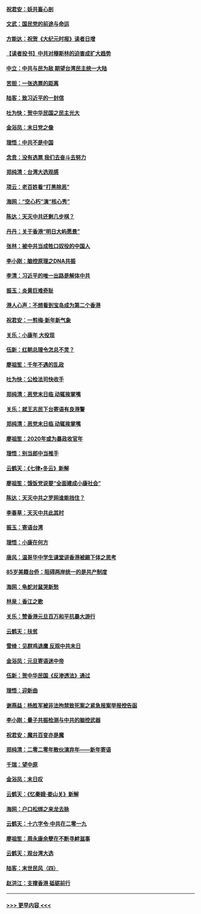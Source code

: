 #### [祝君安：妖共畜心剖](../pages/nsc993/n11794273.md?t=01151611) 
#### [文武：国民党的前途与命运](../pages/nsc993/n11794198.md?t=01151611) 
#### [方能达：祝贺《大纪元时报》读者日增](../pages/nsc993/n11793807.md?t=01151611) 
#### [【读者投书】中共对穆斯林的迫害成扩大趋势](../pages/nsc993/n11791371.md?t=01151611) 
#### [中立：中共与民为敌 期望台湾民主统一大陆](../pages/nsc993/n11790392.md?t=01151611) 
#### [苦胆：一张选票的距离](../pages/nsc993/n11788914.md?t=01151611) 
#### [陆客：致习近平的一封信](../pages/nsc993/n11788867.md?t=01151611) 
#### [吐为快：贺中华民国之民主光大](../pages/nsc993/n11788618.md?t=01151611) 
#### [金浴凤：末日党之像](../pages/nsc993/n11787475.md?t=01151611) 
#### [理悟：中共不是中国](../pages/nsc993/n11787463.md?t=01151611) 
#### [念贲：没有选票  我们去奋斗去努力](../pages/nsc993/n11787398.md?t=01151611) 
#### [郑纯清：台湾大选观感](../pages/nsc993/n11786210.md?t=01151611) 
#### [项云：老百姓看“打黑除恶”](../pages/nsc993/n11785398.md?t=01151611) 
#### [海网：“空心朽”演“核心秀”](../pages/nsc993/n11783874.md?t=01151611) 
#### [陈达：天灭中共还剩几步棋？](../pages/nsc993/n11783719.md?t=01151611) 
#### [丹丹：关于香港“明日大屿愿景”](../pages/nsc993/n11783273.md?t=01151611) 
#### [张林：被中共当成牲口奴役的中国人](../pages/nsc993/n11782397.md?t=01151611) 
#### [李小刚：脑控原理之DNA共振](../pages/nsc993/n11780962.md?t=01151611) 
#### [李清：习近平的唯一出路是解体中共](../pages/nsc993/n11780866.md?t=01151611) 
#### [振玉：炎黄巨难奇耻](../pages/nsc993/n11779632.md?t=01151611) 
#### [港人心声：不想看到宝岛成为第二个香港](../pages/nsc993/n11778817.md?t=01151611) 
#### [祝君安：一剪梅‧新年新气象](../pages/nsc993/n11776340.md?t=01151611) 
#### [关乐：小康年 大役现](../pages/nsc993/n11774213.md?t=01151611) 
#### [伍新：红朝总理令怎总不灵？](../pages/nsc993/n11770813.md?t=01151611) 
#### [廖祖笙：千年不遇的乱政](../pages/nsc993/n11770373.md?t=01151611) 
#### [吐为快：公检法司快收手](../pages/nsc993/n11770359.md?t=01151611) 
#### [郑纯清：恶党末日临 动辄挨掌嘴](../pages/nsc993/n11769912.md?t=01151611) 
#### [关乐：就王志民下台寄语有良港警](../pages/nsc993/n11769903.md?t=01151611) 
#### [郑纯清：恶党末日临 动辄挨掌嘴](../pages/nsc993/n11769356.md?t=01151611) 
#### [廖祖笙：2020年或为暴政收官年](../pages/nsc993/n11768216.md?t=01151611) 
#### [理悟：别当郎中当推手](../pages/nsc993/n11768243.md?t=01151611) 
#### [云鹤天：《七律▪冬云》新解](../pages/nsc993/n11768204.md?t=01151611) 
#### [廖祖笙：饿饭党说要“全面建成小康社会”](../pages/nsc993/n11767482.md?t=01151611) 
#### [陈达：天灭中共之罗网谁能挡住？](../pages/nsc993/n11767465.md?t=01151611) 
#### [李春草：天灭中共此其时](../pages/nsc993/n11767452.md?t=01151611) 
#### [振玉：寄语台湾](../pages/nsc993/n11767432.md?t=01151611) 
#### [理悟：小康在何方](../pages/nsc993/n11767394.md?t=01151611) 
#### [唐风：温哥华中学生课堂讲香港被踢下体之思考](../pages/nsc993/n11766848.md?t=01151611) 
#### [85岁美籍台侨：阻碍两岸统一的是共产制度](../pages/nsc993/n11765043.md?t=01151611) 
#### [海网：龟蛇对鼠哭新愁](../pages/nsc993/n11764895.md?t=01151611) 
#### [林泉：香江之歌](../pages/nsc993/n11764415.md?t=01151611) 
#### [关乐：赞香港元旦百万和平抗暴大游行](../pages/nsc993/n11764382.md?t=01151611) 
#### [云鹤天：扶贫](../pages/nsc993/n11764245.md?t=01151611) 
#### [雪绮：见群鸡退鹰  反观中共末日](../pages/nsc993/n11762112.md?t=01151611) 
#### [金浴凤：元旦寄语迷中帝](../pages/nsc993/n11761788.md?t=01151611) 
#### [伍新：贺中华民国《反渗透法》通过](../pages/nsc993/n11761994.md?t=01151611) 
#### [理悟：迎新曲](../pages/nsc993/n11761152.md?t=01151611) 
#### [谢燕益：杨胜军被非法拘禁致死案之紧急报案举报控告函](../pages/nsc993/n11756134.md?t=01151611) 
#### [李小刚：量子共振检测与中共的脑控武器](../pages/nsc993/n11754518.md?t=01151611) 
#### [祝君安：魔共百变亦是魔](../pages/nsc993/n11754469.md?t=01151611) 
#### [郑纯清：二零二零年散伙演弃年——新年寄语](../pages/nsc993/n11754195.md?t=01151611) 
#### [千瑞：望中原](../pages/nsc993/n11754159.md?t=01151611) 
#### [金浴凤：末日叹](../pages/nsc993/n11752359.md?t=01151611) 
#### [云鹤天：《忆秦娥‧娄山关》新解](../pages/nsc993/n11752348.md?t=01151611) 
#### [海网：户口松绑之来龙去脉](../pages/nsc993/n11752328.md?t=01151611) 
#### [云鹤天：十六字令‧中共在二零一九](../pages/nsc993/n11752305.md?t=01151611) 
#### [廖祖笙：周永康余孽在不断寻衅滋事](../pages/nsc993/n11751013.md?t=01151611) 
#### [云鹤天：观台湾大选](../pages/nsc993/n11751007.md?t=01151611) 
#### [陆客：末世民风（四）](../pages/nsc993/n11749203.md?t=01151611) 
#### [赵洪江：支撑香港 砥砺前行](../pages/nsc993/n11748482.md?t=01151611) 

----
#### [ >>> 更早内容 <<< ](../indexes/nsc993-earlier.md)
